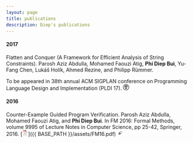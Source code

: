 ```yaml
---
layout: page
title: publications
description: Diep's publications
---
```

 

<!-- ### <a name="book"></a>book -->

#### 2017
Flatten and Conquer (A Framework for Efficient Analysis of String Constraints).
Parosh Aziz Abdulla, Mohamed Faouzi Atig, **Phi Diep Bui**, Yu-Fang Chen, Lukáš Holík, Ahmed Rezine, and Philipp Rümmer. 

To be appeared in 38th annual ACM SIGPLAN conference on Programming Language Design and Implementation (PLDI 17).
[![GitHub](icons16/github-icon.png)](https://github.com/diepbp/fat)
#### 2016

Counter-Example Guided Program Verification. Parosh Aziz Abdulla, Mohamed Faouzi Atig, and **Phi Diep Bui**. 
In FM 2016: Formal Methods, volume 9995 of Lecture Notes in Computer Science, pp 25-42, Springer, 2016.
[![pdf (1.5M)](icons16/pdf-icon.png)]({{ BASE_PATH }}/assets/FM16.pdf)
[![supporting info](icons16/supp-icon.png)](http://link.springer.com/chapter/10.1007%2F978-3-319-48989-6_2)
<!--[![Abstract](icons16/pubmed-icon.png)](http://www.bepress.com/jhubiostat/paper125) -->
<!--[![GitHub](icons16/github-icon.png)](https://github.com/kbroman/phyloQTLpaper) -->

